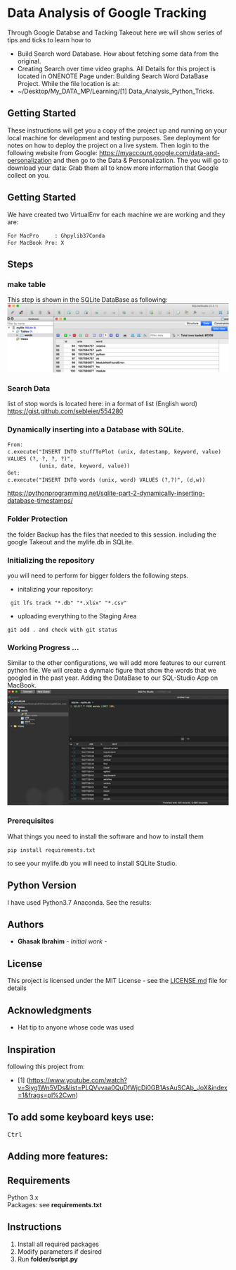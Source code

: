 # Data Analysis of Google Tracking
Through Google Databse and Tacking Takeout here we will show series of tips and ticks to learn how to
* Build Search word Database.
How about fetching some data from the original.
* Creating Search over time video graphs.
All Details for this project is located in ONENOTE Page under: Building Search Word DataBase Project.
While the file location is at:
* ~/Desktop/My_DATA_MP/Learning/[1] Data_Analysis_Python_Tricks.


## Getting Started
These instructions will get you a copy of the project up and running on your local machine for development and testing purposes. See deployment for notes on how to deploy the project on a live system.
Then login to the following website from Google:
https://myaccount.google.com/data-and-personalization
and then go to the Data & Personalization.
The you will go to download your data:
Grab them all to know more information that Google collect on you.

## Getting Started
We have created two VirtualEnv for each machine we are working and they are:

```
For MacPro     : Ghpylib37Conda
For MacBook Pro: X
```

## Steps
### make table
This step is shown in the SQLite DataBase as following:
![](https://github.com/Ghasak/Data_Analysis_Google_Tracking/blob/master/1.png)

### Search Data
list of stop words is located here: in a format of list (English word)
https://gist.github.com/sebleier/554280

### Dynamically inserting into a Database with SQLite.
```
From:
c.execute("INSERT INTO stuffToPlot (unix, datestamp, keyword, value) VALUES (?, ?, ?, ?)",
          (unix, date, keyword, value))
Get:
c.execute("INSERT INTO words (unix, word) VALUES (?,?)", (d,w))
```
https://pythonprogramming.net/sqlite-part-2-dynamically-inserting-database-timestamps/

### Folder Protection
the folder Backup has the files that needed to this session.
including the google Takeout and the mylife.db in SQLite.

### Initializing the repository
you will need to perform for bigger folders the following steps.
* initalizing your repository:
```
 git lfs track "*.db" "*.xlsx" "*.csv"
```
* uploading everything to the Staging Area
```
git add . and check with git status
```

### Working Progress ...
Similar to the other configurations, we will add more features to our current python file.
We will create a dynmaic figure that show the words that we googled in the past year.
Adding the DataBase to our SQL-Studio App on MacBook.
![](https://github.com/Ghasak/Data_Analysis_Google_Tracking/blob/master/2.gif)

### Prerequisites
What things you need to install the software and how to install them

```
pip install requirements.txt
```
to see your mylife.db you will need to install SQLite Studio.
## Python Version

I have used Python3.7 Anaconda.
See the results:
![]()
## Authors

* **Ghasak Ibrahim** - *Initial work* -

## License
This project is licensed under the MIT License - see the [LICENSE.md](LICENSE.md) file for details
## Acknowledgments
* Hat tip to anyone whose code was used

## Inspiration
following this project from:
* [1] (https://www.youtube.com/watch?v=Siyg1Wn5VDs&list=PLQVvvaa0QuDfWjcDi0GB1AsAuSCAb_JoX&index=1&frags=pl%2Cwn)

## To add some keyboard keys use:
<kbd>Ctrl</kbd>
## Adding more features:
## Requirements
Python 3.x <br />
Packages: see **requirements.txt** <br />
## Instructions
1. Install all required packages
2. Modify parameters if desired
3. Run **folder/script.py**
